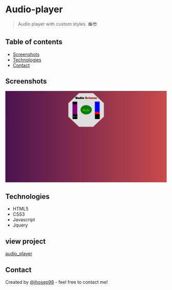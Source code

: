 # Audio-player
> Audio player with custom styles. 📻😎

## Table of contents

- [Screenshots](#screenshots)
- [Technologies](#technologies)
- [Contact](#contact)

## Screenshots

![audio](./audio.png)

## Technologies

- HTML5
- CSS3
- Javascript
- Jquery

## view project

[audio_player](https://jhosep98.github.io/audio-player/)

## Contact

Created by [@jhosep98](https://jhosep98.github.io/jdb-portfolio/) - feel free to contact me!
